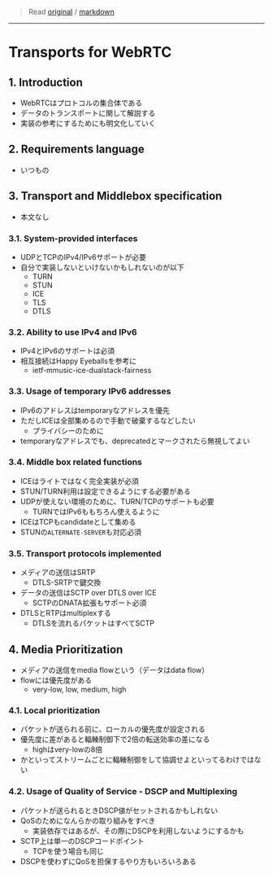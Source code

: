 > Read [original](https://tools.ietf.org/html/draft-ietf-rtcweb-transports-17) / [markdown](../markdown/draft-ietf-rtcweb-transports-17.md)

---

# Transports for WebRTC

## 1. Introduction

- WebRTCはプロトコルの集合体である
- データのトランスポートに関して解説する
- 実装の参考にするためにも明文化していく

## 2. Requirements language

- いつもの

## 3. Transport and Middlebox specification

- 本文なし

### 3.1. System-provided interfaces

- UDPとTCPのIPv4/IPv6サポートが必要
- 自分で実装しないといけないかもしれないのが以下
  - TURN
  - STUN
  - ICE
  - TLS
  - DTLS

### 3.2. Ability to use IPv4 and IPv6

- IPv4とIPv6のサポートは必須
- 相互接続はHappy Eyeballsを参考に
  - ietf-mmusic-ice-dualstack-fairness

### 3.3. Usage of temporary IPv6 addresses

- IPv6のアドレスはtemporaryなアドレスを優先
- ただしICEは全部集めるので手動で破棄するなどしたい
  - プライバシーのために
- temporaryなアドレスでも、deprecatedとマークされたら無視してよい

### 3.4. Middle box related functions

- ICEはライトではなく完全実装が必須
- STUN/TURN利用は設定できるようにする必要がある
- UDPが使えない環境のために、TURN/TCPのサポートも必要
  - TURNではIPv6ももちろん使えるように
- ICEはTCPもcandidateとして集める
- STUNの`ALTERNATE-SERVER`も対応必須

### 3.5. Transport protocols implemented

- メディアの送信はSRTP
  - DTLS-SRTPで鍵交換
- データの送信はSCTP over DTLS over ICE
  - SCTPのDNATA拡張もサポート必須
- DTLSとRTPはmultiplexする
  - DTLSを流れるパケットはすべてSCTP

## 4. Media Prioritization

- メディアの送信をmedia flowという（データはdata flow）
- flowには優先度がある
  - very-low, low, medium, high

### 4.1. Local prioritization

- パケットが送られる前に、ローカルの優先度が設定される
- 優先度に差があると輻輳制御下で2倍の転送効率の差になる
  - highはvery-lowの8倍
- かといってストリームごとに輻輳制御をして協調せよといってるわけではない

### 4.2. Usage of Quality of Service - DSCP and Multiplexing

- パケットが送られるときDSCP値がセットされるかもしれない
- QoSのためになんらかの取り組みをすべき
  - 実装依存ではあるが、その際にDSCPを利用しないようにするかも
- SCTP上は単一のDSCPコードポイント
  - TCPを使う場合も同じ
- DSCPを使わずにQoSを担保するやり方もいろいろある
